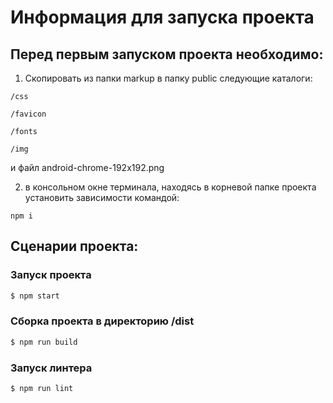 # Информация для запуска проекта

## Перед первым запуском проекта необходимо:

1) Скопировать из папки markup в папку public следующие каталоги:
```
/css

/favicon

/fonts

/img
```

и файл android-chrome-192x192.png

2) в консольном окне терминала, находясь в корневой папке проекта установить зависимости командой:

```
npm i
```

## Сценарии проекта:


### Запуск проекта

```bash
$ npm start
```

### Сборка проекта в директорию /dist

```bash
$ npm run build
```

### Запуск линтера

```bash
$ npm run lint
```

